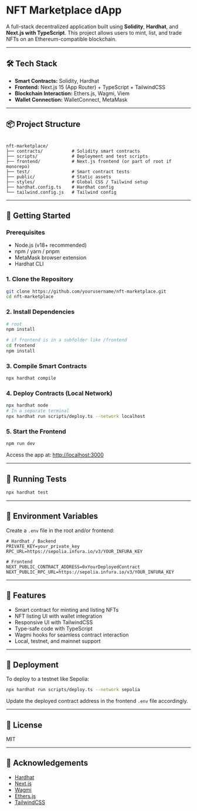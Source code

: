 # NFT Marketplace dApp

A full-stack decentralized application built using **Solidity**, **Hardhat**, and **Next.js with TypeScript**. This project allows users to mint, list, and trade NFTs on an Ethereum-compatible blockchain.

---

## 🛠️ Tech Stack

- **Smart Contracts:** Solidity, Hardhat
- **Frontend:** Next.js 15 (App Router) + TypeScript + TailwindCSS
- **Blockchain Interaction:** Ethers.js, Wagmi, Viem
- **Wallet Connection:** WalletConnect, MetaMask

---

## 📦 Project Structure

```

nft-marketplace/
├── contracts/           # Solidity smart contracts
├── scripts/             # Deployment and test scripts
├── frontend/            # Next.js frontend (or part of root if monorepo)
├── test/                # Smart contract tests
├── public/              # Static assets
├── styles/              # Global CSS / Tailwind setup
├── hardhat.config.ts    # Hardhat config
└── tailwind.config.js   # Tailwind config

````

---

## 🚀 Getting Started

### Prerequisites

- Node.js (v18+ recommended)
- npm / yarn / pnpm
- MetaMask browser extension
- Hardhat CLI

### 1. Clone the Repository

```bash
git clone https://github.com/yourusername/nft-marketplace.git
cd nft-marketplace
````

### 2. Install Dependencies

```bash
# root
npm install

# if frontend is in a subfolder like /frontend
cd frontend
npm install
```

### 3. Compile Smart Contracts

```bash
npx hardhat compile
```

### 4. Deploy Contracts (Local Network)

```bash
npx hardhat node
# In a separate terminal
npx hardhat run scripts/deploy.ts --network localhost
```

### 5. Start the Frontend

```bash
npm run dev
```

Access the app at: [http://localhost:3000](http://localhost:3000)

---

## 🧪 Running Tests

```bash
npx hardhat test
```

---

## 🔐 Environment Variables

Create a `.env` file in the root and/or frontend:

```env
# Hardhat / Backend
PRIVATE_KEY=your_private_key
RPC_URL=https://sepolia.infura.io/v3/YOUR_INFURA_KEY

# Frontend
NEXT_PUBLIC_CONTRACT_ADDRESS=0xYourDeployedContract
NEXT_PUBLIC_RPC_URL=https://sepolia.infura.io/v3/YOUR_INFURA_KEY
```

---

## 🧠 Features

* Smart contract for minting and listing NFTs
* NFT listing UI with wallet integration
* Responsive UI with TailwindCSS
* Type-safe code with TypeScript
* Wagmi hooks for seamless contract interaction
* Local, testnet, and mainnet support

---

## 🧳 Deployment

To deploy to a testnet like Sepolia:

```bash
npx hardhat run scripts/deploy.ts --network sepolia
```

Update the deployed contract address in the frontend `.env` file accordingly.

---

## 📝 License

MIT

---

## 🤝 Acknowledgements

* [Hardhat](https://hardhat.org/)
* [Next.js](https://nextjs.org/)
* [Wagmi](https://wagmi.sh/)
* [Ethers.js](https://docs.ethers.org/)
* [TailwindCSS](https://tailwindcss.com/)